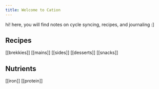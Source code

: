 ```yaml
---
title: Welcome to Cation
---
```


hi! here, you will find notes on cycle syncing, recipes, and journaling :\]
## Recipes
[[brekkies]]
[[mains]]
[[sides]]
[[desserts]]
[[snacks]]
## Nutrients
[[iron]] 
[[protein]] 